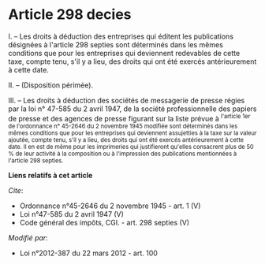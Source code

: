 # Article 298 decies

I. – Les droits à déduction des entreprises qui éditent les publications désignées à l'article 298 septies sont déterminés
dans les mêmes conditions que pour les entreprises qui deviennent redevables de cette taxe, compte tenu, s'il y a lieu, des
droits qui ont été exercés antérieurement à cette date.

II. – (Disposition périmée).

III. – Les droits à déduction des sociétés de messagerie de presse régies par la loi n° 47-585 du 2 avril 1947, de la société
professionnelle des papiers de presse et des agences de presse figurant sur la liste prévue à 
  <sup>
l'article 1er de l'ordonnance n° 45-2646 du 2 novembre 1945 modifiée sont déterminés dans les mêmes conditions que pour les
entreprises qui deviennent assujetties à la taxe sur la valeur ajoutée, compte tenu, s'il y a lieu, des droits qui ont été
exercés antérieurement à cette date. Il en est de même pour les imprimeries qui justifieront qu'elles consacrent plus de 50 %
de leur activité à la composition ou à l'impression des publications mentionnées à l'article 298 septies.</sup>

**Liens relatifs à cet article**

_Cite_:

  - Ordonnance n°45-2646 du 2 novembre 1945 - art. 1 (V)
  - Loi n°47-585 du 2 avril 1947 (V)
  - Code général des impôts, CGI. - art. 298 septies (V)

_Modifié par_:

  - Loi n°2012-387 du 22 mars 2012 - art. 100
